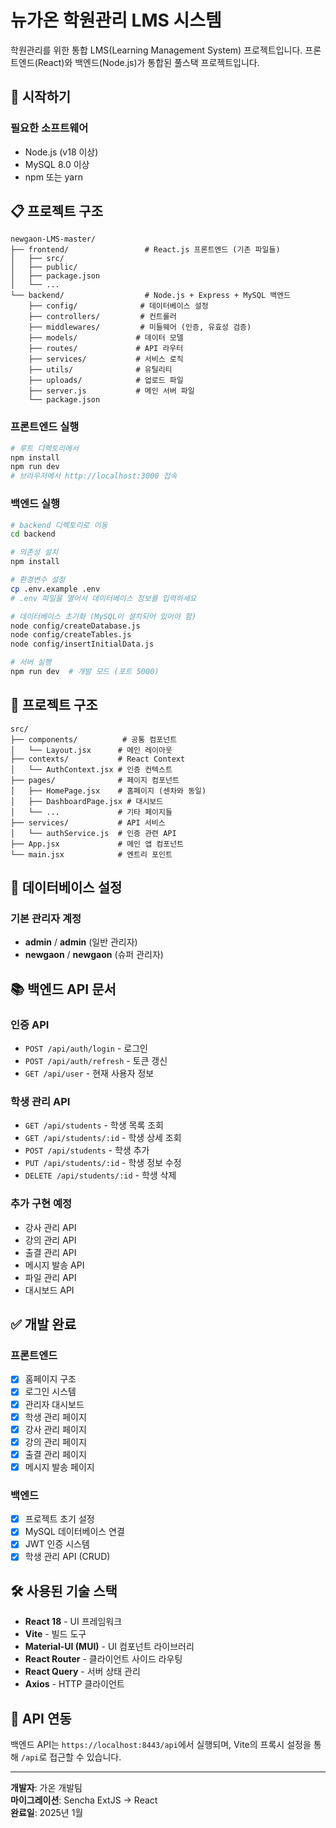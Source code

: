 # 뉴가온 학원관리 LMS 시스템

학원관리를 위한 통합 LMS(Learning Management System) 프로젝트입니다. 프론트엔드(React)와 백엔드(Node.js)가 통합된 풀스택 프로젝트입니다.

## 🚀 시작하기

### 필요한 소프트웨어
- Node.js (v18 이상)
- MySQL 8.0 이상
- npm 또는 yarn

## 📋 프로젝트 구조

```
newgaon-LMS-master/
├── frontend/                 # React.js 프론트엔드 (기존 파일들)
│   ├── src/
│   ├── public/
│   ├── package.json
│   └── ...
└── backend/                  # Node.js + Express + MySQL 백엔드
    ├── config/              # 데이터베이스 설정
    ├── controllers/         # 컨트롤러
    ├── middlewares/         # 미들웨어 (인증, 유효성 검증)
    ├── models/             # 데이터 모델
    ├── routes/             # API 라우터
    ├── services/           # 서비스 로직
    ├── utils/              # 유틸리티
    ├── uploads/            # 업로드 파일
    ├── server.js           # 메인 서버 파일
    └── package.json
```

### 프론트엔드 실행
```bash
# 루트 디렉토리에서
npm install
npm run dev
# 브라우저에서 http://localhost:3000 접속
```

### 백엔드 실행
```bash
# backend 디렉토리로 이동
cd backend

# 의존성 설치
npm install

# 환경변수 설정
cp .env.example .env
# .env 파일을 열어서 데이터베이스 정보를 입력하세요

# 데이터베이스 초기화 (MySQL이 설치되어 있어야 함)
node config/createDatabase.js
node config/createTables.js
node config/insertInitialData.js

# 서버 실행
npm run dev  # 개발 모드 (포트 5000)
```

## 📁 프로젝트 구조

```
src/
├── components/          # 공통 컴포넌트
│   └── Layout.jsx      # 메인 레이아웃
├── contexts/           # React Context
│   └── AuthContext.jsx # 인증 컨텍스트
├── pages/              # 페이지 컴포넌트
│   ├── HomePage.jsx    # 홈페이지 (센차와 동일)
│   ├── DashboardPage.jsx # 대시보드
│   └── ...             # 기타 페이지들
├── services/           # API 서비스
│   └── authService.js  # 인증 관련 API
├── App.jsx             # 메인 앱 컴포넌트
└── main.jsx            # 엔트리 포인트
```

## 💾 데이터베이스 설정

### 기본 관리자 계정
- **admin** / **admin** (일반 관리자)
- **newgaon** / **newgaon** (슈퍼 관리자)

## 📚 백엔드 API 문서

### 인증 API
- `POST /api/auth/login` - 로그인
- `POST /api/auth/refresh` - 토큰 갱신
- `GET /api/user` - 현재 사용자 정보

### 학생 관리 API
- `GET /api/students` - 학생 목록 조회
- `GET /api/students/:id` - 학생 상세 조회
- `POST /api/students` - 학생 추가
- `PUT /api/students/:id` - 학생 정보 수정
- `DELETE /api/students/:id` - 학생 삭제

### 추가 구현 예정
- 강사 관리 API
- 강의 관리 API
- 출결 관리 API
- 메시지 발송 API
- 파일 관리 API
- 대시보드 API

## ✅ 개발 완료

### 프론트엔드
- [x] 홈페이지 구조
- [x] 로그인 시스템
- [x] 관리자 대시보드
- [x] 학생 관리 페이지
- [x] 강사 관리 페이지
- [x] 강의 관리 페이지
- [x] 출결 관리 페이지
- [x] 메시지 발송 페이지

### 백엔드
- [x] 프로젝트 초기 설정
- [x] MySQL 데이터베이스 연결
- [x] JWT 인증 시스템
- [x] 학생 관리 API (CRUD)

## 🛠️ 사용된 기술 스택

- **React 18** - UI 프레임워크
- **Vite** - 빌드 도구
- **Material-UI (MUI)** - UI 컴포넌트 라이브러리
- **React Router** - 클라이언트 사이드 라우팅
- **React Query** - 서버 상태 관리
- **Axios** - HTTP 클라이언트

## 🔗 API 연동

백엔드 API는 `https://localhost:8443/api`에서 실행되며, Vite의 프록시 설정을 통해 `/api`로 접근할 수 있습니다.

---

**개발자**: 가온 개발팀  
**마이그레이션**: Sencha ExtJS → React  
**완료일**: 2025년 1월
